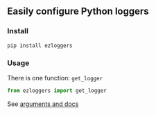 ## Easily configure Python loggers

### Install
`pip install ezloggers`
### Usage
There is one function: `get_logger`
```py
from ezloggers import get_logger
```
See [arguments and docs](./ezloggers/ezloggers.py#20)
